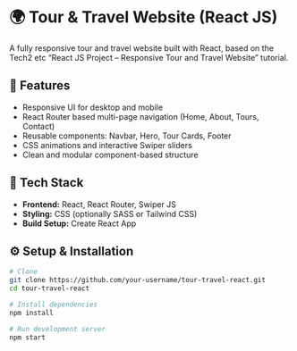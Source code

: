 # 🌍 Tour & Travel Website (React JS)

A fully responsive tour and travel website built with React, based on the Tech2 etc “React JS Project – Responsive Tour and Travel Website” tutorial.

## 🚀 Features

- Responsive UI for desktop and mobile
- React Router based multi-page navigation (Home, About, Tours, Contact)
- Reusable components: Navbar, Hero, Tour Cards, Footer
- CSS animations and interactive Swiper sliders
- Clean and modular component-based structure

## 📁 Tech Stack

- **Frontend:** React, React Router, Swiper JS  
- **Styling:** CSS (optionally SASS or Tailwind CSS)  
- **Build Setup:** Create React App  

## ⚙️ Setup & Installation

```bash
# Clone
git clone https://github.com/your-username/tour-travel-react.git
cd tour-travel-react

# Install dependencies
npm install

# Run development server
npm start
